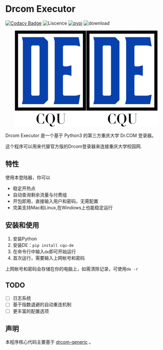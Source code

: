 # Drcom Executor

[![Codacy Badge](https://app.codacy.com/project/badge/Grade/c3b9072a56d745ac868aabd676aa524c)](https://www.codacy.com/gh/CQU-AI/DrcomExecutor?utm_source=github.com&amp;utm_medium=referral&amp;utm_content=CQU-AI/DrcomExecutor&amp;utm_campaign=Badge_Grade)
![Liscence](https://img.shields.io/github/license/CQU-AI/DrcomExecutor)
[![pypi](https://img.shields.io/pypi/v/cqu-de)](https://pypi.org/project/cqu-de/)
![download](https://pepy.tech/badge/cqu-de)

<div align=center> <img src="https://github.com/CQU-AI/DrcomExecutor/raw/master/doc/logo.png"><img src="https://github.com/CQU-AI/DrcomExecutor/raw/master/doc/logo.png"></div>

Drcom Executor 是一个基于 Python3 的第三方重庆大学 Dr.COM 登录器。

这个程序可以用来代替官方版的Drcom登录器来连接重庆大学校园网.

## 特性

使用本登陆器，你可以
 - 稳定开热点
 - 自动查询剩余流量与付费组
 - 开包即用，直接输入用户和密码，无需配置
 - 完美支持Mac和Linux,在Windows上也能稳定运行

## 安装和使用

1. 安装Python
2. 安装DE：`pip install cqu-de`
3. 在命令行中输入`de`即可开始运行
4. 首次运行，需要输入上网帐号和密码

上网帐号和密码会存储在你的电脑上，如需清除记录，可使用`de -r`

## TODO

- [ ] 日志系统
- [ ] 基于指数退避的自动重连机制
- [ ] 更丰富的配置选项

## 声明

本程序核心代码主要基于 [drcom-generic](https://github.com/drcoms/drcom-generic) 。
